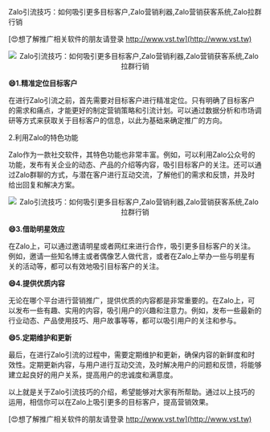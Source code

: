 Zalo引流技巧：如何吸引更多目标客户,Zalo营销利器,Zalo营销获客系统,Zalo拉群行销

[😍想了解推广相关软件的朋友请登录 http://www.vst.tw](http://www.vst.tw)

 <center><img src="https://vst.tw/MP4/tuiguang/png/2.png" alt="Zalo引流技巧：如何吸引更多目标客户,Zalo营销利器,Zalo营销获客系统,Zalo拉群行销"></center>

**😄1.精准定位目标客户**

在进行Zalo引流之前，首先需要对目标客户进行精准定位。只有明确了目标客户的需求和痛点，才能更好的制定营销策略和引流计划。可以通过数据分析和市场调研等方式来获取关于目标客户的信息，以此为基础来确定推广的方向。

2.利用Zalo的特色功能

Zalo作为一款社交软件，其特色功能也非常丰富。例如，可以利用Zalo公众号的功能，发布有关企业的动态、产品的介绍等内容，吸引目标客户的关注。还可以通过Zalo群聊的方式，与潜在客户进行互动交流，了解他们的需求和反馈，并及时给出回复和解决方案。

 <center><img src="https://vst.tw/MP4/tuiguang/png/8.png" alt="Zalo引流技巧：如何吸引更多目标客户,Zalo营销利器,Zalo营销获客系统,Zalo拉群行销"></center>

**😄3.借助明星效应**

在Zalo上，可以通过邀请明星或者网红来进行合作，吸引更多目标客户的关注。例如，邀请一些知名博主或者偶像艺人做代言，或者在Zalo上举办一些与明星有关的活动等，都可以有效地吸引目标客户的关注。

**😄4.提供优质内容**

无论在哪个平台进行营销推广，提供优质的内容都是非常重要的。在Zalo上，可以发布一些有趣、实用的内容，吸引用户的兴趣和注意力。例如，发布一些最新的行业动态、产品使用技巧、用户故事等等，都可以吸引用户的关注和参与。

**😄5.定期维护和更新**

最后，在进行Zalo引流的过程中，需要定期维护和更新，确保内容的新鲜度和时效性。定期更新内容，与用户进行互动交流，及时解决用户的问题和反馈，将能够建立起良好的用户关系，提高用户的忠诚度和满意度。

以上就是关于Zalo引流技巧的介绍，希望能够对大家有所帮助。通过以上技巧的运用，相信你可以在Zalo上吸引更多的目标客户，提高营销效果。

[😍想了解推广相关软件的朋友请登录 http://www.vst.tw](http://www.vst.tw)



